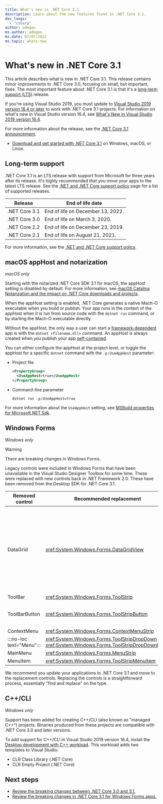 ```yaml
---
title: What's new in .NET Core 3.1
description: Learn about the new features found in .NET Core 3.1.
dev_langs:
  - "csharp"
author: adegeo
ms.author: adegeo
ms.date: 07/07/2022
ms.topic: whats-new
---
```


# What's new in .NET Core 3.1

This article describes what is new in .NET Core 3.1. This release contains minor improvements to .NET Core 3.0, focusing on small, but important, fixes. The most important feature about .NET Core 3.1 is that it's a [long-term support (LTS)](#long-term-support) release.

If you're using Visual Studio 2019, you must update to [Visual Studio 2019 version 16.4 or later](https://visualstudio.microsoft.com/downloads/) to work with .NET Core 3.1 projects. For information on what's new in Visual Studio version 16.4, see [What's New in Visual Studio 2019 version 16.4](/visualstudio/releases/2019/release-notes-v16.4#whats-new-in-visual-studio-2019-version-164).

For more information about the release, see the [.NET Core 3.1 announcement](https://devblogs.microsoft.com/dotnet/announcing-net-core-3-1/).

- [Download and get started with .NET Core 3.1](https://dotnet.microsoft.com/download/dotnet/3.1) on Windows, macOS, or Linux.

## Long-term support

.NET Core 3.1 is an LTS release with support from Microsoft for three years after its release. It's highly recommended that you move your apps to the latest LTS release. See the [.NET and .NET Core support policy](https://dotnet.microsoft.com/platform/support/policy/dotnet-core) page for a list of supported releases.

| Release | End of life date |
| ------- | ---------------- |
| .NET Core 3.1 | End of life on December 13, 2022.     |
| .NET Core 3.0 | End of life on March 3, 2020.     |
| .NET Core 2.2 | End of life on December 23, 2019. |
| .NET Core 2.1 | End of life on August 21, 2021.    |

For more information, see the [.NET and .NET Core support policy](https://dotnet.microsoft.com/platform/support/policy/dotnet-core).

## macOS appHost and notarization

*macOS only*

Starting with the notarized .NET Core SDK 3.1 for macOS, the appHost setting is disabled by default. For more information, see [macOS Catalina Notarization and the impact on .NET Core downloads and projects](../install/macos-notarization-issues.md).

When the appHost setting is enabled, .NET Core generates a native Mach-O executable when you build or publish. Your app runs in the context of the appHost when it is run from source code with the `dotnet run` command, or by starting the Mach-O executable directly.

Without the appHost, the only way a user can start a [framework-dependent](../deploying/index.md#publish-framework-dependent) app is with the `dotnet <filename.dll>` command. An appHost is always created when you publish your app [self-contained](../deploying/index.md#publish-self-contained).

You can either configure the appHost at the project level, or toggle the appHost for a specific `dotnet` command with the `-p:UseAppHost` parameter:

- Project file

  ```xml
  <PropertyGroup>
    <UseAppHost>true</UseAppHost>
  </PropertyGroup>
  ```

- Command-line parameter

  ```dotnetcli
  dotnet run -p:UseAppHost=true
  ```

For more information about the `UseAppHost` setting, see [MSBuild properties for Microsoft.NET.Sdk](../project-sdk/msbuild-props.md#useapphost).

## Windows Forms

*Windows only*

> [!WARNING]
> There are breaking changes in Windows Forms.

Legacy controls were included in Windows Forms that have been unavailable in the Visual Studio Designer Toolbox for some time. These were replaced with new controls back in .NET Framework 2.0. These have been removed from the Desktop SDK for .NET Core 3.1.

| Removed control | Recommended replacement | Associated APIs removed |
| --------------- | ----------------------- | ----------------------- |
| DataGrid        | <xref:System.Windows.Forms.DataGridView>      | DataGridCell<br/>DataGridRow<br/>DataGridTableCollection<br/>DataGridColumnCollection<br/>DataGridTableStyle<br/>DataGridColumnStyle<br/>DataGridLineStyle<br/>DataGridParentRowsLabel<br/>DataGridParentRowsLabelStyle<br/>DataGridBoolColumn<br/>DataGridTextBox<br/>GridColumnStylesCollection<br/>GridTableStylesCollection<br/>HitTestType |
| ToolBar         | <xref:System.Windows.Forms.ToolStrip>         | ToolBarAppearance |
| ToolBarButton   | <xref:System.Windows.Forms.ToolStripButton>   | ToolBarButtonClickEventArgs<br/>ToolBarButtonClickEventHandler<br/>ToolBarButtonStyle<br/>ToolBarTextAlign |
| ContextMenu     | <xref:System.Windows.Forms.ContextMenuStrip>  |  |
| :::no-loc text="Menu"::: | <xref:System.Windows.Forms.ToolStripDropDown><br/><xref:System.Windows.Forms.ToolStripDropDownMenu> | MenuItemCollection |
| MainMenu        | <xref:System.Windows.Forms.MenuStrip>         |  |
| MenuItem        | <xref:System.Windows.Forms.ToolStripMenuItem> |  |

We recommend you update your applications to .NET Core 3.1 and move to the replacement controls. Replacing the controls is a straightforward process, essentially "find and replace" on the type.

## C++/CLI

*Windows only*

Support has been added for creating C++/CLI (also known as "managed C++") projects. Binaries produced from these projects are compatible with .NET Core 3.0 and later versions.

To add support for C++/CLI in Visual Studio 2019 version 16.4, install the [Desktop development with C++ workload](/cpp/build/vscpp-step-0-installation#step-4---choose-workloads). This workload adds two templates to Visual Studio:

- CLR Class Library (.NET Core)
- CLR Empty Project (.NET Core)

## Next steps

- [Review the breaking changes between .NET Core 3.0 and 3.1.](../compatibility/3.1.md)
- [Review the breaking changes in .NET Core 3.1 for Windows Forms apps.](../compatibility/winforms.md#net-core-31)
